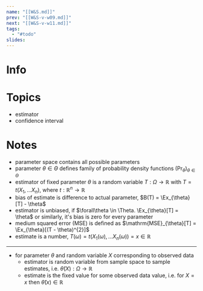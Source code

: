 ```yaml
---
name: "[[W&S.md]]"
prev: "[[W&S-v-w09.md]]"
next: "[[W&S-v-w11.md]]"
tags:
  - "#todo"
slides:
---
```



# Info


# Topics
- estimator
- confidence interval


# Notes
- parameter space contains all possible parameters
- parameter $\theta \in \Theta$ defines family of probability density functions $(\Pr_{\theta})_{\theta \in\Theta}$
- estimator of fixed parameter $\theta$ is a random variable $T : \Omega \to \mathbb{R}$ with $T=t(X_{1}, \dots X_{n})$, where $t : \mathbb{R}^{n} \to \mathbb{R}$
- bias of estimate is difference to actual parameter, $B(T) = \Ex_{\theta}[T] - \theta$
- estimator is unbiased, if $\forall\theta \in \Theta. \Ex_{\theta}[T] = \theta$ or similarly, it's bias is zero for every parameter
- medium squared error (MSE) is defined as $\mathrm{MSE}_{\theta}[T] = \Ex_{\theta}[(T - \theta)^{2}]$
- estimate is a number, $T(\omega) = t(X_{1}(\omega), \dots X_{n}(\omega)) = x \in \mathbb{R}$


---
- for parameter $\theta$ and random variable $X$ corresponding to observed data
	- estimator is random variable from sample space to sample estimates, i.e. $\hat{\theta}(X) : \Omega \to \mathbb{R}$
	- estimate is the fixed value for some observed data value, i.e. for $X = x$ then $\hat{\theta}(x) \in \mathbb{R}$
